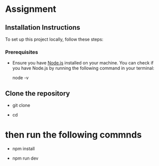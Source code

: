 # Assignment

## Installation Instructions

To set up this project locally, follow these steps:

### Prerequisites

- Ensure you have [Node.js](https://nodejs.org/) installed on your machine. You can check if you have Node.js by running the following command in your terminal:

  node -v

## Clone the repository

- git clone <repository-url>

- cd <project-directory>

# then run the following commnds

- npm install

- npm run dev

